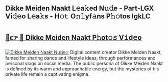 ## Dikke Meiden Naakt L𝚎a𝚔ed N𝚞𝚍e - Part-LGX Vi𝚍𝚎o L𝚎a𝚔s - H𝚘𝚝 O𝚗𝚕yf𝚊ns P𝚑𝚘tos lgkLC

# <h2><a href="http://kfb7ow.oniu.top/?m=Dikke+Meiden+Naakt">🔗👉 🔴 Dikke Meiden Naakt P𝚑ot𝚘𝚜 V𝚒d𝚎o</a></h2>

[![Dikke Meiden Naakt Nu𝚍e𝚜](https://i.imgur.com/0qMVB7G.gif)](http://kfb7ow.oniu.top/?m=Dikke+Meiden+Naakt)
Digital content creator Dikke Meiden Naakt, famed for sharing dance and lifestyle ideas, through performances and personal vlogs on social media. The public persona of Dikke Meiden Naakt is defined by its warm and approachable energy, but the mysteries of his private life remain a captivating enigma.  
